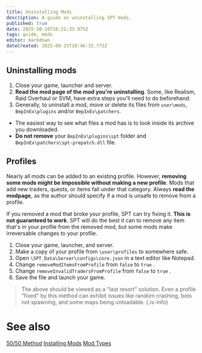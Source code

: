```yaml
---
title: Uninstalling Mods
description: A guide on uninstalling SPT mods.
published: true
date: 2025-10-10T16:21:33.975Z
tags: guide, mods
editor: markdown
dateCreated: 2025-09-25T10:46:32.773Z
---
```


## Uninstalling mods

1. Close your game, launcher and server.
2. **Read the mod page of the mod you're uninstalling**. Some, like Realism, Raid Overhaul or SVM, have extra steps you'll need to do beforehand.
3. Generally, to uninstall a mod, move or delete its files from `user\mods`, `BepInEx\plugins` and/or `BepInEx\patchers`.
  - The easiest way to see what files a mod has is to look inside its archive you downloaded.
  - **Do not remove** your `BepInEx\plugins\spt` folder and `BepInEx\patchers\spt-prepatch.dll` file.


## Profiles

Nearly all mods can be added to an existing profile. However, **removing some mods might be impossible without making a new profile**. Mods that add new traders, quests, or items fall under that category. Always **read the modpage**, as the author should specify if a mod is unsafe to remove from a profile.

If you removed a mod that broke your profile, SPT can try fixing it. **This is not guaranteed to work**. SPT will do the best it can to remove any item that's in your profile from the removed mod, but some mods make irreversable changes to your profile.

1. Close your game, launcher, and server.
2. Make a copy of your profile from `\user\profiles` to somewhere safe.
3. Open `\SPT_Data\Server\configs\core.json` in a text editor like Notepad.
4. Change `removeModItemsFromProfile` from `false` to `true` .
5. Change `removeInvalidTradersFromProfile` from `false` to `true` .
6. Save the file and launch your game.

> The above should be viewed as a "last resort" solution. Even a profile "fixed" by this method can exhibit issues like random crashing, bots not spawning, and some maps being unloadable.
{.is-info}

# See also
[50/50 Method](/5050-method)
[Installing Mods](/Installing_Mods)
[Mod Types](/Mod_Types)